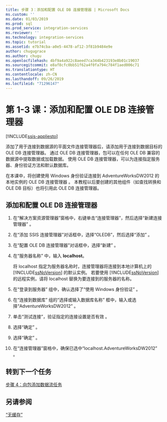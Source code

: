 ```yaml
---
title: 步骤 3：添加和配置 OLE DB 连接管理器 | Microsoft Docs
ms.custom: ''
ms.date: 01/03/2019
ms.prod: sql
ms.prod_service: integration-services
ms.reviewer: ''
ms.technology: integration-services
ms.topic: tutorial
ms.assetid: e7b74cba-a0e5-4478-af12-3f81b9484e9e
author: chugugrace
ms.author: chugu
ms.openlocfilehash: 4bf9a4a922c8aeed7ca344b423193e8b01c19037
ms.sourcegitcommit: e8af8cfc0bb51f62a4f0fa794c784f1aed006c71
ms.translationtype: HT
ms.contentlocale: zh-CN
ms.lasthandoff: 09/26/2019
ms.locfileid: "71296147"
---
```

# <a name="lesson-1-3-add-and-configure-an-ole-db-connection-manager"></a>第 1-3 课：添加和配置 OLE DB 连接管理器

[!INCLUDE[ssis-appliesto](../includes/ssis-appliesto-ssvrpluslinux-asdb-asdw-xxx.md)]



添加了用于连接到数据源的平面文件连接管理器后，请添加用于连接到数据目标的 OLE DB 连接管理器。 通过 OLE DB 连接管理器，包可以在任何 OLE DB 兼容的数据源中提取数据或加载数据。 使用 OLE DB 连接管理器，可以为连接指定服务器、身份验证方法和默认数据库。  
  
在本课中，将创建使用 Windows 身份验证连接到 AdventureWorksDW2012 的本地实例的 OLE DB 连接管理器  。 本教程以后要创建的其他组件（如查找转换和 OLE DB 目标）也将引用此 OLE DB 连接管理器。  
  
## <a name="add-and-configure-an-ole-db-connection-manager"></a>添加和配置 OLE DB 连接管理器

1. 在“解决方案资源管理器”窗格中，右键单击“连接管理器”，然后选择“新建连接管理器”    。

1. 在“添加 SSIS 连接管理器”对话框中，选择“OLEDB”，然后选择“添加”    。
    
2. 在“配置 OLE DB 连接管理器”对话框中，选择“新建”   。  
  
3. 在“服务器名称”  中，输入 **localhost**。  
  
    将 localhost 指定为服务器名称时，连接管理器将连接到本地计算机上的 [!INCLUDE[ssNoVersion](../includes/ssnoversion-md.md)] 的默认实例。 若要使用 [!INCLUDE[ssNoVersion](../includes/ssnoversion-md.md)] 的远程实例，请将 localhost 替换为要连接到的服务器的名称。  
  
4. 在“登录到服务器”  组中，确认选择了“使用 Windows 身份验证”  。  
  
5. 在“连接到数据库”  组的“选择或输入数据库名称”  框中，输入或选择“AdventureWorksDW2012”  。  
  
6. 单击“测试连接”，验证指定的连接设置是否有效  。  
  
7. 选择“确定”  。  
  
8. 选择“确定”  。  
  
9. 在“连接管理器”窗格中，确保已选中“localhost.AdventureWorksDW2012”   。  
  

## <a name="go-to-next-task"></a>转到下一个任务
[步骤 4：向包添加数据流任务](../integration-services/lesson-1-4-adding-a-data-flow-task-to-the-package.md)  
  
## <a name="see-also"></a>另请参阅  
[“无缓存”](../integration-services/connection-manager/ole-db-connection-manager.md)  
  
